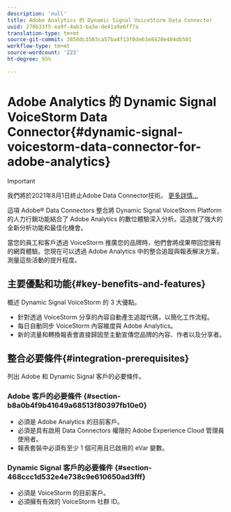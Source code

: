 ```yaml
---
description: 'null'
title: Adobe Analytics 的 Dynamic Signal VoiceStorm Data Connector
uuid: 270b33f5-ea9f-4ab3-ba3e-de41a9e6ff7a
translation-type: tm+mt
source-git-commit: 3850dc3503ca57ba4f13f0de63e8420e484db501
workflow-type: tm+mt
source-wordcount: '223'
ht-degree: 95%

---
```



# Adobe Analytics 的 Dynamic Signal VoiceStorm Data Connector{#dynamic-signal-voicestorm-data-connector-for-adobe-analytics}

>[!IMPORTANT]
>
>我們將於2021年8月1日終止Adobe Data Connector技術。 [更多詳情...](/help/import/data-connectors/data-connectors-eol.md)

這項 Adobe® Data Connectors 整合將 Dynamic Signal VoiceStorm Platform 的人力行銷功能結合了 Adobe Analytics 的數位體驗深入分析。這造就了強大的全新分析功能和最佳化機會。

當您的員工和客戶透過 VoiceStorm 推廣您的品牌時，他們會將成果帶回您擁有的網頁體驗。您現在可以透過 Adobe Analytics 中的整合追蹤與報表解決方案，測量這些活動的提升程度。

## 主要優點和功能{#key-benefits-and-features}

概述 Dynamic Signal VoiceStorm 的 3 大優點。

* 針對透過 VoiceStorm 分享的內容自動產生追蹤代碼，以簡化工作流程。
* 每日自動同步 VoiceStorm 內容維度與 Adobe Analytics。
* 新的流量和轉換報表會直接歸因至主動宣傳您品牌的內容、作者以及分享者。

## 整合必要條件{#integration-prerequisites}

列出 Adobe 和 Dynamic Signal 客戶的必要條件。

### Adobe 客戶的必要條件 {#section-b8a0b4f9b41649a68513f80397fb10e0}

* 必須是 Adobe Analytics 的目前客戶。
* 必須是具有啟用 Data Connectors 權限的 Adobe Experience Cloud 管理員使用者。
* 報表套裝中必須有至少 1 個可用且已啟用的 eVar 變數。

### Dynamic Signal 客戶的必要條件 {#section-468ccc1d532e4e738c9e610650ad3fff}

* 必須是 VoiceStorm 的目前客戶。
* 必須擁有有效的 VoiceStorm 社群 ID。
